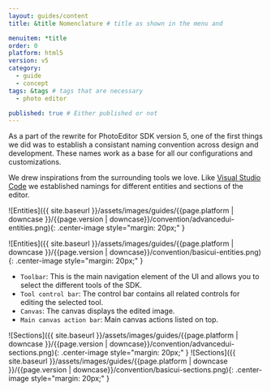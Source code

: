 ```yaml
---
layout: guides/content
title: &title Nomenclature # title as shown in the menu and

menuitem: *title
order: 0
platform: html5
version: v5
category:
  - guide
  - concept
tags: &tags # tags that are necessary
  - photo editor

published: true # Either published or not
---
```


As a part of the rewrite for PhotoEditor SDK version 5, one of the first things we did was to establish a consistant naming convention across design and development.
These names work as a base for all our configurations and customizations.

We drew inspirations from the surrounding tools we love. Like [Visual Studio Code](https://code.visualstudio.com/) we established namings for different entities and sections of the editor.

![Entities]({{ site.baseurl }}/assets/images/guides/{{page.platform | downcase }}/{{page.version | downcase}}/convention/advancedui-entities.png){: .center-image style="margin: 20px;" }


![Entities]({{ site.baseurl }}/assets/images/guides/{{page.platform | downcase }}/{{page.version | downcase}}/convention/basicui-entities.png){: .center-image style="margin: 20px;" }

* `Toolbar`: This is the main navigation element of the UI and allows you to select the different tools of the SDK.
* `Tool control bar`: The control bar contains all related controls for editing the selected tool.
* `Canvas`: The canvas displays the edited image.
* `Main canvas action bar`: Main canvas actions listed on top.

![Sections]({{ site.baseurl }}/assets/images/guides/{{page.platform | downcase }}/{{page.version | downcase}}/convention/advancedui-sections.png){: .center-image style="margin: 20px;" }
![Sections]({{ site.baseurl }}/assets/images/guides/{{page.platform | downcase }}/{{page.version | downcase}}/convention/basicui-sections.png){: .center-image style="margin: 20px;" }
